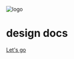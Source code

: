 ![logo](https://29v1l11xwnj93mnimu223muo-wpengine.netdna-ssl.com/wp-content/themes/bouncex/img/logo/logo-dark.svg)

# design docs


[Let's go](#docsify)